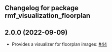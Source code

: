 ## Changelog for package rmf_visualization_floorplan

2.0.0 (2022-09-09)
------------------
* Provides a visualizer for floorplan images: [#44](https://github.com/open-rmf/rmf_visualization/pull/44)